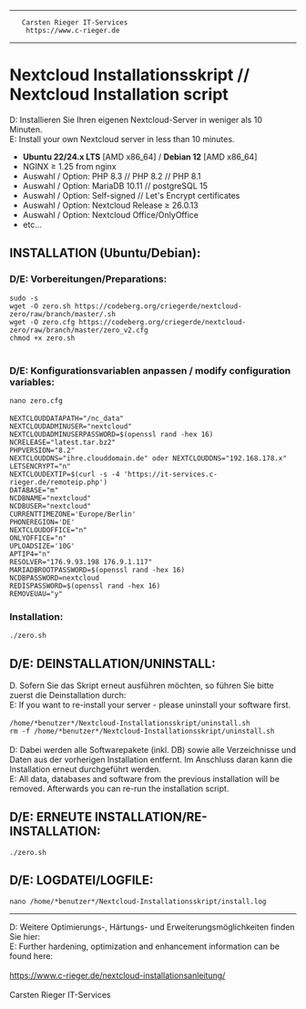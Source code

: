 *********************************************
       Carsten Rieger IT-Services
        https://www.c-rieger.de
*********************************************

# Nextcloud Installationsskript // Nextcloud Installation script
D: Installieren Sie Ihren eigenen Nextcloud-Server in weniger als 10 Minuten.<br>
E: Install your own Nextcloud server in less than 10 minutes.

* <b>Ubuntu 22/24.x LTS</b> [AMD x86_64] / <b>Debian 12</b> [AMD x86_64] 
* NGINX ≥ 1.25 from nginx
* Auswahl / Option: PHP 8.3 // PHP 8.2 // PHP 8.1
* Auswahl / Option: MariaDB 10.11 // postgreSQL 15
* Auswahl / Option: Self-signed // Let's Encrypt certificates
* Auswahl / Option: Nextcloud Release ≥ 26.0.13<br>
* Auswahl / Option: Nextcloud Office/OnlyOffice
* etc...

<h2>INSTALLATION (Ubuntu/Debian):</h2>
<h3>D/E: Vorbereitungen/Preparations:</h3>
<code>sudo -s</code><br>
<code>wget -O zero.sh https://codeberg.org/criegerde/nextcloud-zero/raw/branch/master/<debian/ubuntu>.sh</code><br>
<code>wget -O zero.cfg https://codeberg.org/criegerde/nextcloud-zero/raw/branch/master/zero_v2.cfg</code><br>
<code>chmod +x zero.sh</code><br> <br>
<h3>D/E: Konfigurationsvariablen anpassen / modify configuration variables:</h3></code>
<code>nano zero.cfg</code><br> <br>
<code>NEXTCLOUDDATAPATH="/nc_data"
NEXTCLOUDADMINUSER="nextcloud"
NEXTCLOUDADMINUSERPASSWORD=$(openssl rand -hex 16)
NCRELEASE="latest.tar.bz2"
PHPVERSION="8.2"
NEXTCLOUDDNS="ihre.clouddomain.de" oder NEXTCLOUDDNS="192.168.178.x"
LETSENCRYPT="n"
NEXTCLOUDEXTIP=$(curl -s -4 'https://it-services.c-rieger.de/remoteip.php')
DATABASE="m"
NCDBNAME="nextcloud"
NCDBUSER="nextcloud"
CURRENTTIMEZONE='Europe/Berlin'
PHONEREGION='DE'
NEXTCLOUDOFFICE="n"
ONLYOFFICE="n"
UPLOADSIZE='10G'
APTIP4="n"
RESOLVER="176.9.93.198 176.9.1.117"
MARIADBROOTPASSWORD=$(openssl rand -hex 16)
NCDBPASSWORD=nextcloud
REDISPASSWORD=$(openssl rand -hex 16)
REMOVEUAU="y"</code>
<h3>Installation:</h3>
<code>./zero.sh</code>
<h2>D/E: DEINSTALLATION/UNINSTALL:</h2>
D. Sofern Sie das Skript erneut ausführen möchten, so führen Sie bitte zuerst die Deinstallation durch:<br>
E: If you want to re-install your server - please uninstall your software first.<br> <br>
<code>/home/*benutzer*/Nextcloud-Installationsskript/uninstall.sh</code><br>
<code>rm -f /home/*benutzer*/Nextcloud-Installationsskript/uninstall.sh</code><br> <br>
D: Dabei werden alle Softwarepakete (inkl. DB) sowie alle Verzeichnisse und Daten aus der vorherigen Installation entfernt. Im Anschluss daran kann die Installation erneut durchgeführt werden.<br>
E: All data, databases and software from the previous installation will be removed. Afterwards you can re-run the installation script.<br>
<h2>D/E: ERNEUTE INSTALLATION/RE-INSTALLATION:</h2>
<code>./zero.sh</code><br>
<h2>D/E: LOGDATEI/LOGFILE:</h2>
<code>nano /home/*benutzer*/Nextcloud-Installationsskript/install.log</code><br>

-----------------------------------------------------------------------------------

D: Weitere Optimierungs-, Härtungs- und Erweiterungsmöglichkeiten finden Sie hier:<br>
E: Further hardening, optimization and enhancement information can be found here:<br>&nbsp;<br>
https://www.c-rieger.de/nextcloud-installationsanleitung/<br>&nbsp;<br>
Carsten Rieger IT-Services
